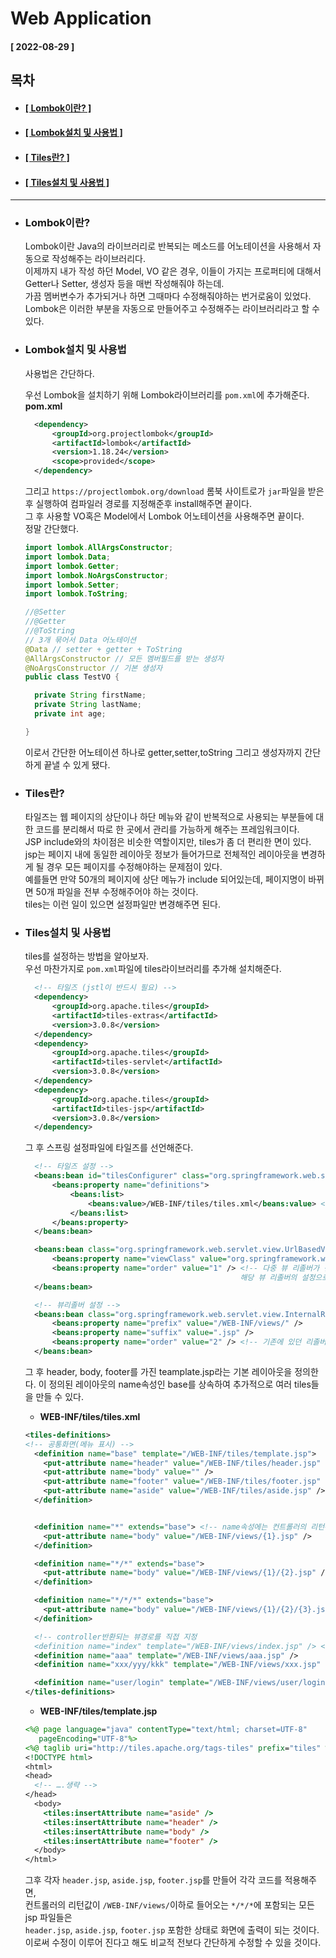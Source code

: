 # Web Application  
  
  #### [ 2022-08-29 ]  
  
  ## 목차  
  * #### [[ Lombok이란? ]](#lombok이란)  
  * #### [[ Lombok설치 및 사용법 ]](#lombok설치-및-사용법)  
  * #### [[ Tiles란? ]](#tiles란)  
  * #### [[ Tiles설치 및 사용법 ]](#tiles설치-및-사용법)  
      
---------------------------------------------------------------------------------------------------------------------------------------------------
  
* ### Lombok이란?  

  Lombok이란 Java의 라이브러리로 반복되는 메소드를 어노테이션을 사용해서 자동으로 작성해주는 라이브러리다.  
  이제까지 내가 작성 하던 Model, VO 같은 경우, 이들이 가지는 프로퍼티에 대해서 Getter나 Setter, 생성자 등을 매번 작성해줘야 하는데.  
  가끔 멤버변수가 추가되거나 하면 그때마다 수정해줘야하는 번거로움이 있었다.  
  Lombok은 이러한 부분을 자동으로 만들어주고 수정해주는 라이브러리라고 할 수 있다.  
    
* ### Lombok설치 및 사용법   
      
  사용법은 간단하다.  
  
  우선 Lombok을 설치하기 위해 Lombok라이브러리를 ```pom.xml```에 추가해준다.  
  **pom.xml**
  ```xml
	<dependency>
		<groupId>org.projectlombok</groupId>
		<artifactId>lombok</artifactId>
		<version>1.18.24</version>
		<scope>provided</scope>
	</dependency>
  ```
  그리고 ```https://projectlombok.org/download``` 롬북 사이트로가 ```jar```파일을 받은 후 실행하여 컴파일러 경로를 지정해준후 install해주면 끝이다.    
  그 후 사용할 VO혹은 Model에서 Lombok 어노테이션을 사용해주면 끝이다.  
  정말 간단했다.  
    
  ```java
  import lombok.AllArgsConstructor;
  import lombok.Data;
  import lombok.Getter;
  import lombok.NoArgsConstructor;
  import lombok.Setter;
  import lombok.ToString;

  //@Setter
  //@Getter
  //@ToString
  // 3개 묶어서 Data 어노테이션
  @Data // setter + getter + ToString
  @AllArgsConstructor // 모든 멤버필드를 받는 생성자 
  @NoArgsConstructor // 기본 생성자
  public class TestVO {

    private String firstName;
    private String lastName;
    private int age;

  }
  ```  
    
  이로서 간단한 어노테이션 하나로 getter,setter,toString 그리고 생성자까지 간단하게 끝낼 수 있게 됐다.  
    
* ### Tiles란?  

  타일즈는 웹 페이지의 상단이나 하단 메뉴와 같이 반복적으로 사용되는 부분들에 대한 코드를 분리해서 따로 한 곳에서 관리를 가능하게 해주는 프레임워크이다.    
  JSP include와의 차이점은 비슷한 역할이지만, tiles가 좀 더 편리한 면이 있다.   
  jsp는 페이지 내에 동일한 레이아웃 정보가 들어가므로 전체적인 레이아웃을 변경하게 될 경우 모든 페이지를 수정해야하는 문제점이 있다.   
  예를들면 만약 50개의 페이지에 상단 메뉴가 include 되어있는데, 페이지명이 바뀌면 50개 파일을 전부 수정해주어야 하는 것이다.   
  tiles는 이런 일이 있으면 설정파일만 변경해주면 된다.  
    
* ### Tiles설치 및 사용법   
    
  tiles를 설정하는 방법을 알아보자.  
  우선 마찬가지로 ```pom.xml```파일에 tiles라이브러리를 추가해 설치해준다.  
  ```xml
	<!-- 타일즈 (jstl이 반드시 필요) -->
	<dependency>
		<groupId>org.apache.tiles</groupId>
		<artifactId>tiles-extras</artifactId>
		<version>3.0.8</version>
	</dependency>
	<dependency>
		<groupId>org.apache.tiles</groupId>
		<artifactId>tiles-servlet</artifactId>
		<version>3.0.8</version>
	</dependency>
	<dependency>
		<groupId>org.apache.tiles</groupId>
		<artifactId>tiles-jsp</artifactId>
		<version>3.0.8</version>
	</dependency>
  ```
    
  그 후 스프링 설정파일에 타일즈를 선언해준다.  
    
  ```xml
	<!-- 타일즈 설정 -->
	<beans:bean id="tilesConfigurer" class="org.springframework.web.servlet.view.tiles3.TilesConfigurer">
		<beans:property name="definitions">
			<beans:list>
				<beans:value>/WEB-INF/tiles/tiles.xml</beans:value> <!-- 타일즈 설정 파일의 위치 선언 -->
			</beans:list>
		</beans:property>
	</beans:bean>

	<beans:bean class="org.springframework.web.servlet.view.UrlBasedViewResolver">
		<beans:property name="viewClass" value="org.springframework.web.servlet.view.tiles3.TilesView" />
		<beans:property name="order" value="1" /> <!-- 다중 뷰 리졸버가 선언되려면 UrlBasedViewResolver를 이용한다. 
                                                  해당 뷰 리졸버의 설정으로 TilesView를 넣고 ORDER를 1번째로 선언 -->
	</beans:bean>

	<!-- 뷰리졸버 설정 -->
	<beans:bean class="org.springframework.web.servlet.view.InternalResourceViewResolver">
		<beans:property name="prefix" value="/WEB-INF/views/" />
		<beans:property name="suffix" value=".jsp" />
		<beans:property name="order" value="2" /> <!-- 기존에 있던 리졸버 뷰의 순서를 ORDER로 2번째로 선언 -->
	</beans:bean>
  ```
    
  그 후 header, body, footer를 가진 teamplate.jsp라는 기본 레이아웃을 정의한다. 
  이 정의된 레이아웃의 name속성인 base를 상속하여 추가적으로 여러 tiles들을 만들 수 있다.  
    
  * **WEB-INF/tiles/tiles.xml**
  ```xml
  <tiles-definitions>
  <!-- 공통화면(메뉴 표시) -->
    <definition name="base" template="/WEB-INF/tiles/template.jsp">
      <put-attribute name="header" value="/WEB-INF/tiles/header.jsp" />
      <put-attribute name="body" value="" />
      <put-attribute name="footer" value="/WEB-INF/tiles/footer.jsp" />
      <put-attribute name="aside" value="/WEB-INF/tiles/aside.jsp" />
    </definition> 


    <definition name="*" extends="base"> <!-- name속성에는 컨트롤러의 리턴위치가 들어감 -->
      <put-attribute name="body" value="/WEB-INF/views/{1}.jsp" />
    </definition>

    <definition name="*/*" extends="base">
      <put-attribute name="body" value="/WEB-INF/views/{1}/{2}.jsp" />
    </definition>

    <definition name="*/*/*" extends="base">
      <put-attribute name="body" value="/WEB-INF/views/{1}/{2}/{3}.jsp" />
    </definition>

    <!-- controller반환되는 뷰경로를 직접 지정 
    <definition name="index" template="/WEB-INF/views/index.jsp" /> <!--template속성은 보여질 파일의 위치가 들어간다 -->
    <definition name="aaa" template="/WEB-INF/views/aaa.jsp" />
    <definition name="xxx/yyy/kkk" template="/WEB-INF/views/xxx.jsp" /> -->

    <definition name="user/login" template="/WEB-INF/views/user/login.jsp"></definition>
  </tiles-definitions>
  ```
    
  * **WEB-INF/tiles/template.jsp**
  ```jsp
  <%@ page language="java" contentType="text/html; charset=UTF-8"
     pageEncoding="UTF-8"%>
  <%@ taglib uri="http://tiles.apache.org/tags-tiles" prefix="tiles" %>
  <!DOCTYPE html>
  <html>
  <head>
    <!-- ….생략 -->
  </head>
    <body>
      <tiles:insertAttribute name="aside" />
      <tiles:insertAttribute name="header" />
      <tiles:insertAttribute name="body" />
      <tiles:insertAttribute name="footer" />
    </body>
  </html>
  ```
    
  그후 각자 ```header.jsp```, ```aside.jsp```, ```footer.jsp```를 만들어 각각 코드를 적용해주면,   
  컨트롤러의 리턴값이 ```/WEB-INF/views/```이하로 들어오는 ```*/*/*```에 포함되는 모든 jsp 파일들은   
  ```header.jsp```, ```aside.jsp```, ```footer.jsp``` 포함한 상태로 화면에 출력이 되는 것이다.  
  이로써 수정이 이루어 진다고 해도 비교적 전보다 간단하게 수정할 수 있을 것이다.  
  
